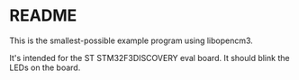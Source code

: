 # README

This is the smallest-possible example program using libopencm3.

It's intended for the ST STM32F3DISCOVERY eval board. It should blink
the LEDs on the board.

